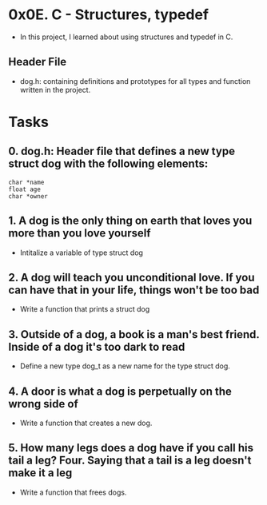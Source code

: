 # 0x0E. C - Structures, typedef

* In this project, I learned about using structures and typedef in C.

## Header File

* dog.h: containing definitions and prototypes for all types and function written in the project.


# Tasks

## 0. dog.h: Header file that defines a new type struct dog with the following elements:

	char *name
	float age
	char *owner

## 1. A dog is the only thing on earth that loves you more than you love yourself

* Intitalize a variable of type struct dog

## 2. A dog will teach you unconditional love. If you can have that in your life, things won't be too bad

* Write a function that prints a struct dog
	
## 3. Outside of a dog, a book is a man's best friend. Inside of a dog it's too dark to read

* Define a new type dog_t as a new name for the type struct dog.

## 4. A door is what a dog is perpetually on the wrong side of

* Write a function that creates a new dog.

## 5. How many legs does a dog have if you call his tail a leg? Four. Saying that a tail is a leg doesn't make it a leg

* Write a function that frees dogs.
